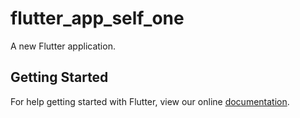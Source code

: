 # flutter_app_self_one

A new Flutter application.

## Getting Started

For help getting started with Flutter, view our online
[documentation](https://flutter.io/).
